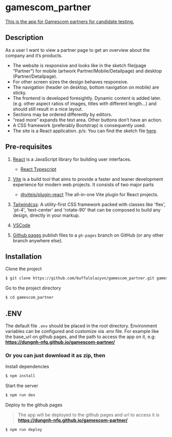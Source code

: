 # gamescom_partner

<p >
  <a href="https://dungnh-nfq.github.io/gamescom-partner/" target="blank">This is the app for Gamescom partners for candidate testing.</a>
</p>

## Description

As a user I want to view a partner page to get an overview about the company and it’s products.

- The website is responsive and looks like in the sketch file(page “Partner”) for mobile (artwork Partner/Mobile/Detailpage) and desktop (Partner/Detailpage).
- For other screen sizes the design behaves responsive.
- The navigation (header on desktop, bottom navigation on mobile) are sticky.
- The frontend is developed foresightly. Dynamic content is added later. (e.g. other aspect ratios of images, titles with different length…) and should still result in a nice layout.
- Sections may be ordered differently by editors.
- “read more” expands the text area. Other buttons don’t have an action.
- A CSS framework (preferably Bootstrap) is consequently used.
- The site is a React application.
  p/s: You can find the sketch file [here](https://www.sketch.com/s/1c8d7446-8572-47c1-ae04-b45d7f578773).

## Pre-requisites

1. [React](https://reactjs.org/) is a JavaScript library for building user interfaces.

   - [React Typescript](https://www.typescriptlang.org/docs/handbook/react.html)

2. [Vite](https://vitejs.dev/) is a build tool that aims to provide a faster and leaner development experience for modern web projects. It consists of two major parts

   - [@vitejs/plugin-react](https://github.com/vitejs/vite/tree/main/packages/plugin-react) The all-in-one Vite plugin for React projects.

3. [Tailwindcss](https://tailwindcss.com/): A utility-first CSS framework packed with classes like 'flex', 'pt-4', 'text-center' and 'rotate-90' that can be composed to build any design, directly in your markup.

4. [VSCode](https://code.visualstudio.com/)

5. [Github pages](https://github.com/tschaub/gh-pages) publish files to a `gh-pages` branch on GitHub (or any other branch anywhere else).

## Installation

Clone the project

```bash
$ git clone https://github.com/buffalolazyvn/gamescom_partner.git gamescom_partner
```

Go to the project directory

```bash
$ cd gamescom_partner
```

## .ENV

The default file `.env` should be placed in the root directory. Environment variables can be configured and customize via .env file. For example like the base_url on github pages, and the path to access the app on it, e.g: **https://dungnh-nfq.github.io/gamescom-partner/**

### Or you can just download it as zip, then

Install dependencies

```bash
$ npm install
```

Start the server

```bash
$ npm run dev
```

Deploy to the github pages

> The app will be deployed to the github pages and url to access it is **https://dungnh-nfq.github.io/gamescom-partner/**

```bash
$ npm run deploy
```
